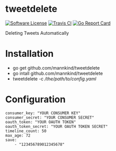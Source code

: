 # tweetdelete

[![Software
License](https://img.shields.io/badge/License-MIT-orange.svg?style=flat-square)](https://github.com/mannkind/tweetdelete/blob/master/LICENSE.md)
[![Travis
CI](https://img.shields.io/travis/mannkind/tweetdelete/master.svg?style=flat-square)](https://travis-ci.org/mannkind/tweetdelete)
[![Go Report Card](https://goreportcard.com/badge/github.com/mannkind/tweetdelete)](https://goreportcard.com/report/github.com/mannkind/tweetdelete)

Deleting Tweets Automatically

# Installation

* go get github.com/mannkind/tweetdelete
* go intall github.com/mannkind/tweetdelete
* tweetdelete -c */the/path/to/config.yaml*

# Configuration

```
consumer_key: "YOUR CONSUMER KEY"
consumer_secret: "YOUR CONSUMER SECRET"
oauth_token: "YOUR OAUTH TOKEN"
oauth_token_secret: "YOUR OAUTH TOKEN SECRET"
timeline_count: 50
max_age: 72
save:
    - "123456789012345678"
```
